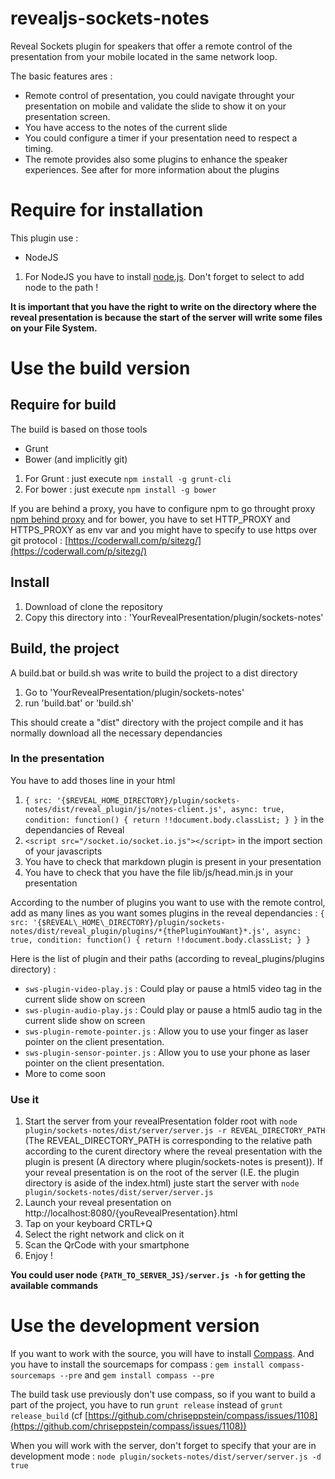revealjs-sockets-notes
======================

Reveal Sockets plugin for speakers that offer a remote control of the presentation from your mobile located in the same network loop.

The basic features ares : 

* Remote control of presentation, you could navigate throught your presentation on mobile and validate the slide to show it on your presentation screen.
* You have access to the notes of the current slide
* You could configure a timer if your presentation need to respect a timing.
* The remote provides also some plugins to enhance the speaker experiences. See after for more information about the plugins


# Require for installation

This plugin use : 

 * NodeJS
 

1. For NodeJS you have to install [node.js](http://nodejs.org/download/). Don't forget to select to add node to the path ! 


**It is important that you have the right to write on the directory where the reveal presentation is because the start of the server will write some files on your File System.**

# Use the build version

## Require for build

The build is based on those tools

 * Grunt
 * Bower (and implicitly git)

1. For Grunt : just execute ```npm install -g grunt-cli``` 
2. For bower : just execute ```npm install -g bower```

If you are behind a proxy, you have to configure npm to go throught proxy [npm behind proxy](http://jjasonclark.com/how-to-setup-node-behind-web-proxy) and for bower, you have to set HTTP\_PROXY and HTTPS\_PROXY as env var and you might have to specify to use https over git protocol : [https://coderwall.com/p/sitezg/](https://coderwall.com/p/sitezg/)

## Install

1. Download of clone the repository
2. Copy this directory into : 'YourRevealPresentation/plugin/sockets-notes'

## Build, the project

A build.bat or build.sh was write to build the project to a dist directory

1. Go to 'YourRevealPresentation/plugin/sockets-notes'
2. run 'build.bat' or 'build.sh'

This should create a "dist" directory with the project compile and it has normally download all the necessary dependancies


### In the presentation

You have to add thoses line in your html

1. ```{ src: '{$REVEAL_HOME_DIRECTORY}/plugin/sockets-notes/dist/reveal_plugin/js/notes-client.js', async: true, condition: function() { return !!document.body.classList; } }``` in the dependancies of Reveal
2. ```<script src="/socket.io/socket.io.js"></script>``` in the import section of your javascripts
3. You have to check that markdown plugin is present in your presentation
4. You have to check that you have the file lib/js/head.min.js in your presentation

According to the number of plugins you want to use with the remote control, add as many lines as you want somes plugins in the reveal dependancies : 
```{ src: '{$REVEAL\_HOME\_DIRECTORY}/plugin/sockets-notes/dist/reveal_plugin/plugins/*{thePluginYouWant}*.js', async: true, condition: function() { return !!document.body.classList; } }```

Here is the list of plugin and their paths (according to reveal\_plugins/plugins directory) : 

 * ```sws-plugin-video-play.js``` : Could play or pause a html5 video tag in the current slide show on screen
 * ```sws-plugin-audio-play.js``` : Could play or pause a html5 audio tag in the current slide show on screen
 * ```sws-plugin-remote-pointer.js``` : Allow you to use your finger as laser pointer on the client presentation.
 * ```sws-plugin-sensor-pointer.js``` : Allow you to use your phone as laser pointer on the client presentation.
 *  More to come soon

### Use it

1. Start the server from your revealPresentation folder root with ```node plugin/sockets-notes/dist/server/server.js -r REVEAL_DIRECTORY_PATH``` (The REVEAL\_DIRECTORY\_PATH is corresponding to the relative path according to the curent directory where the reveal presentation with the plugin is present (A directory where plugin/sockets-notes is present)). If your reveal presentation is on the root of the server (I.E. the plugin directory is aside of the index.html) juste start the server with ```node plugin/sockets-notes/dist/server/server.js```
2. Launch your reveal presentation on http://localhost:8080/{youRevealPresentation}.html
2. Tap on your keyboard CRTL+Q
3. Select the right network and click on it
4. Scan the QrCode with your smartphone
5. Enjoy ! 


**You could user node ```{PATH_TO_SERVER_JS}/server.js -h``` for getting the available commands**

# Use the development version

If you want to work with the source, you will have to install [Compass](http://compass-style.org/install/). And you have to install the sourcemaps for compass : ```gem install compass-sourcemaps --pre``` and ```gem install compass --pre```

The build task use previously don't use compass, so if you want to build a part of the project, you have to run ```grunt release``` instead of ```grunt release_build``` (cf [https://github.com/chriseppstein/compass/issues/1108](https://github.com/chriseppstein/compass/issues/1108))

When you will work with the server, don't forget to specify that your are in development mode : ```node plugin/sockets-notes/dist/server/server.js -d true```



